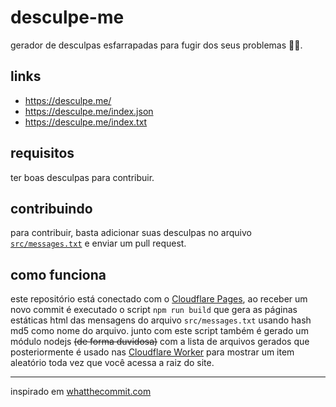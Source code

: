 # desculpe-me
gerador de desculpas esfarrapadas para fugir dos seus problemas 🤷‍♂️.

## links
- https://desculpe.me/
- https://desculpe.me/index.json
- https://desculpe.me/index.txt

## requisitos
ter boas desculpas para contribuir.

## contribuindo
para contribuir, basta adicionar suas desculpas no arquivo [`src/messages.txt`](https://github.com/desculpe-me/desculpe-me-app/blob/main/src/desculpas.txt) e enviar um pull request.

## como funciona
este repositório está conectado com o [Cloudflare Pages](https://pages.cloudflare.com), ao receber um novo commit é executado o script `npm run build` que gera as páginas estáticas html das mensagens do arquivo `src/messages.txt` usando hash md5 como nome do arquivo. junto com este script também é gerado um módulo nodejs ~~(de forma duvidosa)~~ com a lista de arquivos gerados que posteriormente é usado nas [Cloudflare Worker](https://workers.cloudflare.com) para mostrar um item aleatório toda vez que você acessa a raiz do site.

---

inspirado em [whatthecommit.com](https://whatthecommit.com)

